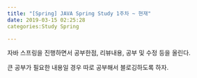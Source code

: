 ```yaml
---
title: "[Spring] JAVA Spring Study 1주차 ~ 현재"
date: 2019-03-15 02:25:28
categories:Study Spring

---
```


자바 스프링을 진행하면서 공부한점, 리뷰내용, 공부 및 수정 등을 올린다.

큰 공부가 필요한 내용일 경우 따로 공부해서 블로깅하도록 하자.